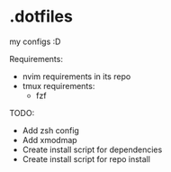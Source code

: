 # .dotfiles
my configs :D

Requirements:
- nvim requirements in its repo
- tmux requirements:
    - fzf

TODO:
- Add zsh config
- Add xmodmap
- Create install script for dependencies
- Create install script for repo install

